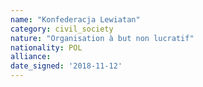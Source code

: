 ```yaml
---
name: "Konfederacja Lewiatan"
category: civil_society
nature: "Organisation à but non lucratif"
nationality: POL
alliance: 
date_signed: '2018-11-12'
---
```

    